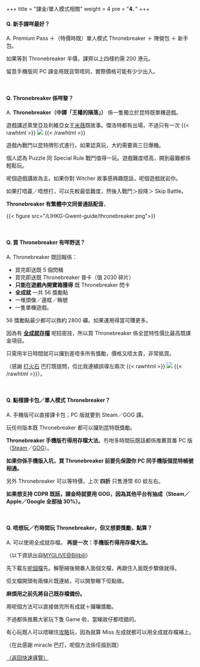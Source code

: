 +++
title = "課金/單人模式相關"
weight = 4
pre = "<b>4. </b>"
+++

#### Q. 新手課咩最好？

A. Premium Pass ＋（特價時既）單人模式 Thronebreaker ＋ 陣營包 ＋ 新手包。

如果等到 Thronebreaker 半價，課齊以上四樣約需 200 港元。

留意手機版同 PC 課金用既貨幣唔同，實際價格可能有少少出入。

&nbsp;

#### Q. Thronebreaker 係咩黎？

A. **Thronebreaker（中譯「王權的隕落」）** 係一隻獨立於昆特既單機遊戲。

遊戲講述萊里亞及利維亞女王[米薇](https://witcher.fandom.com/wiki/Meve)既故事。傑洛特都有出場，不過只有一次 {{< rawhtml >}}
<img src="/LIHKG-Gwent-guide/sosad.gif" style="display: inline-block; margin: unset;"/>
{{< /rawhtml >}}

遊戲內戰鬥以昆特牌形式進行。如果認真玩，大約需要兩三日爆機。

個人認為 Puzzle 同 Special Rule 戰鬥值得一玩。遊戲難度唔高，開到最難都係輕鬆玩。

呢個遊戲講故為主。如果你對 Witcher 故事感興趣既話，呢個遊戲就岩你。

如果打唔贏／唔想打，可以先較最低難度，然後入戰鬥＞投降＞ Skip Battle。

**Thronebreaker 有繁體中文同普通話配音**。

{{< figure src="/LIHKG-Gwent-guide/thronebreaker.png">}}

&nbsp;

#### Q. 買 Thronebreaker 有咩野送？

A. Thronebreaker 既回報係：

- 買完即送既 5 個閃桶
- 買完即送既 Thronebreaker 普卡（值 2030 碎片）
- **只能在遊戲內開寶箱獲得** 既 Thronebreaker 閃卡
- **全成就** 一共 56 獎勵點
- 一堆頭像／邊框／稱號
- 一隻單機遊戲。

56 獎勵點最少都可以換約 2800 礦。如果運用得當可賺更多。

因為有 **[全成就存檔](#q-唔想玩冇時間玩thronebreaker但又想要獎勵點算)** 呢招密技，所以買 Thronebreaker 係全昆特性價比最高既課金項目。

只需用半日時間就可以攞到差唔多所有獎勵，價格又唔太貴，非常抵買。

（感謝 [打火石](https://www.playgwent.com/en/invite-a-friend/C7UK0AVO49) 巴打既提問，佢比我連續誤導左兩次 {{< rawhtml >}}
<img src="/LIHKG-Gwent-guide/sosad.gif" style="display: inline-block; margin: unset;"/>
{{< /rawhtml >}}）。

&nbsp;

#### Q. 點樣課卡包／單人模式 Thronebreaker？

A. 手機版可以直接課卡包；PC 版就要到 Steam／GOG 課。

玩任何版本既 Thronebreaker 都可以攞到昆特既獎勵。

**Thronebreaker 手機版冇得用存檔大法**。冇咁多時間玩既話都係推薦買番 PC 版（[Steam](https://store.steampowered.com/app/973760/Thronebreaker_The_Witcher_Tales/)／[GOG](https://www.gog.com/game/thronebreaker_the_witcher_tales)）。

**如果你係手機版入坑，買 Thronebreaker 前要先保證你 PC 同手機版個昆特帳號相通。**

另外 Thronebreaker 可以等特價，上次 **四折** 只售港幣 60 蚊左右。

**如果想支持 CDPR 既話，課金時就要用 GOG，因為其他平台有抽成（Steam／Apple／Google 全部抽 30%）。**

&nbsp;

#### Q. 唔想玩／冇時間玩 Thronebreaker，但又想要獎勵，點算？

A. 可以使用全成就存檔。 **再提一次：手機版冇得用存檔大法。**

（以下資訊出自[MYGLIVE@Bilibili](https://space.bilibili.com/8831988)）

先下載左[呢個檔](https://github.com/regunakyle/LIHKG-Gwent-guide/raw/master/content/paidcontent/_index.files/%E7%8E%8B%E6%AC%8A%E7%9A%84%E9%9A%95%E8%90%BD%E5%85%A8%E6%88%90%E5%B0%B1%E8%A3%9C%E5%85%85%E5%9C%96%E6%96%872.2.zip)先。解壓縮後開番入面個文檔，再跟住入面既步驟做就得。

佢文檔開頭有兩條片既連結，可以開黎睇下佢點做。

**麻煩用之前先將自己既存檔備份。**

用呢個方法可以直接做完所有成就＋攞曬獎勵。

不過都係推薦大家玩下隻 Game 啦，當睇故仔都唔錯的。

有心玩既人可以唔睇住[攻略](https://knoef.info/trophy-guides/ps4-guides/thronebreaker-the-witcher-tales-trophy-guide/)玩，因為就算 Miss 左成就都可以用全成就存檔補上。

（在此感謝 miracle 巴打，呢個方法係佢搵到既）

[（返回快速導覽）](../#quicknav)
